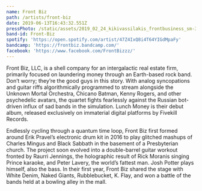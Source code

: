 ```yaml
---
name: Front Biz
path: /artists/front-biz
date: 2019-06-13T16:43:32.551Z
pressPhoto: /static/assets/2019_02_24_kikivassilakis_frontbusiness_sm-30-of-32-.jpg
band-id: Front-Biz
spotify: 'https://open.spotify.com/artist/47Z4IxQ8i4T64YIGdMpaFy'
bandcamp: 'https://frontbiz.bandcamp.com/'
facebook: 'https://www.facebook.com/FrontBizzz/'
---
```

Front Biz, LLC, is a shell company for an intergalactic real estate firm, primarily focused on laundering money through an Earth-based rock band. Don’t worry; they’re the good guys in this story. With analog syncopations and guitar riffs algorithmically programmed to stream alongside the Unknown Mortal Orchestra, Chicano Batman, Kenny Rogers, and other psychedelic avatars, the quartet fights fearlessly against the Russian bot-driven influx of sad bands in the simulation. Lunch Money is their debut album, released exclusively on immaterial digital platforms by Fivekill Records.

 Endlessly cycling through a quantum time loop, Front Biz first formed around Erik Pravel’s electronic drum kit in 2016 to play glitched mashups of Charles Mingus and Black Sabbath in the basement of a Presbyterian church. The project soon evolved into a double-barrel guitar workout fronted by Raurri Jennings, the holographic result of Rick Moranis singing Prince karaoke, and Peter Lavery, the world’s fattest man. Josh Potter plays himself, also the bass. In their first year, Front Biz shared the stage with White Denim, Naked Giants, Rubblebucket, K. Flay, and won a battle of the bands held at a bowling alley in the mall.
